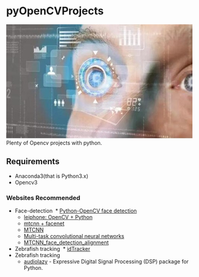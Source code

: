 # pyOpenCVProjects
![](/logo.jpg)<br>
Plenty of Opencv projects with python. 

## Requirements
* Anaconda3(that is Python3.x)
* Opencv3

### Websites Recommended
* Face-detection 
  * [Python-OpenCV face detection](http://blog.csdn.net/u012162613/article/details/43523507)
  * [leiphone: OpenCV + Python](https://www.leiphone.com/news/201704/rYdpAvh4SvgVPpRQ.html?utm_source=tuicool&utm_medium=referral)
  * [mtcnn + facenet](https://zhuanlan.zhihu.com/p/25025596?refer=shanren7)
  * [MTCNN](http://blog.csdn.net/tinyzhao/article/details/53236191)
  * [Multi-task convolutional neural networks](http://blog.csdn.net/qq_14845119/article/details/52680940)
  * [MTCNN_face_detection_alignment](https://kpzhang93.github.io/MTCNN_face_detection_alignment/index.html?from=timeline&isappinstalled=1)
* Zebrafish tracking
  * [idTracker](http://www.idtracker.es/download)
* Zebrafish tracking
  * [audiolazy](https://github.com/danilobellini/audiolazy) - Expressive Digital Signal Processing (DSP) package for Python.
